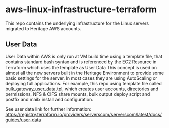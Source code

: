 # aws-linux-infrastructure-terraform

This repo contains the underlying infrastructure for the Linux servers migrated to Heritage AWS accounts.

## User Data
User Data within AWS is only run at VM build time using a template file, that contains standard bash syntax and is referenced by the EC2 Resource in Terraform which uses the template as User Data
This concept is used on almost all the new servers built in the Heritage Environment to provide some basic settings for the server. In most cases they are using AutoScaling or deploying full applications.  For example, this repo using template file called bulk_gateway_user_data.tpl, which creates user accounts, directories and permissions, NFS & CIFS share mounts, bulk output deploy script and postfix and mailx install and configuration.

See user data link for further information: https://registry.terraform.io/providers/serverscom/serverscom/latest/docs/guides/user-data

